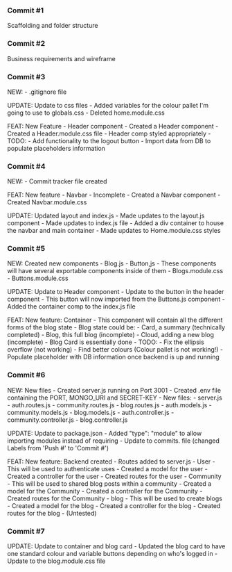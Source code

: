 ### Commit #1
Scaffolding and folder structure

### Commit #2
Business requirements and wireframe

### Commit #3
NEW: 
    - .gitignore file

UPDATE: Update to css files
    - Added variables for the colour pallet I'm going to use to globals.css
    - Deleted home.module.css

FEAT: New Feature - Header component
    - Created a Header component 
    - Created a Header.module.css file
    - Header comp styled appropriately 
    - TODO: 
        - Add functionality to the logout button
        - Import data from DB to populate placeholders information 

### Commit #4
NEW: 
    - Commit tracker file created

FEAT: New feature - Navbar
    - Incomplete
    - Created a Navbar component
    - Created Navbar.module.css

UPDATE: Updated layout and index.js
    - Made updates to the layout.js component
    - Made updates to index.js file
        - Added a div container to house the navbar and main container
    - Made updates to Home.module.css styles

### Commit #5
NEW: Created new components
    - Blog.js
    - Button,js
        - These components will have several exportable components inside of them
    - Blogs.module.css
    - Buttons.module.css

UPDATE: Update to Header component
    - Update to the button in the header component
    - This button will now imported from the Buttons.js component
    - Added the container comp to the index.js file

FEAT: New feature: Container
    - This component will contain all the different forms of the blog state
    - Blog state could be:
        - Card, a summary (technically completed)
        - Blog, this full blog  (incomplete)
        - Cloud, adding a new blog (incomplete)
    - Blog Card is essentially done
    - TODO: 
        - Fix the ellipsis overflow (not working)
        - Find better colours (Colour pallet is not working!)
        - Populate placeholder with DB information once backend is up and running
    
### Commit #6
NEW: New files
    - Created server.js running on Port 3001
    - Created .env file containing the PORT, MONGO_URI and SECRET-KEY
    - New files:
        - server.js
        - auth.routes.js
        - community.routes.js
        - blog.routes.js
        - auth.models.js
        - community.models.js
        - blog.models.js
        - auth.controller.js
        - community.controller.js
        - blog.controller.js

UPDATE: Update to package.json
    - Added "type": "module" to allow importing modules instead of requiring
    - Update to commits. file (changed Labels from 'Push #' to 'Commit #')
    

FEAT: New feature: Backend created
    - Routes added to server.js
    - User
        - This will be used to authenticate uses
        - Created a model for the user
        - Created a controller for the user
        - Created routes for the user
    - Community
        - This will be used to shared blog posts within a community
        - Created a model for the Community
        - Created a controller for the Community
        - Created routes for the Community
    - blog
        - This will be used to create blogs
        - Created a model for the blog
        - Created a controller for the blog
        - Created routes for the blog
    - (Untested)

### Commit #7
UPDATE: Update to container and blog card
    - Updated the blog card to have one standard colour and variable buttons depending on who's logged in
    - Update to the blog.module.css file 